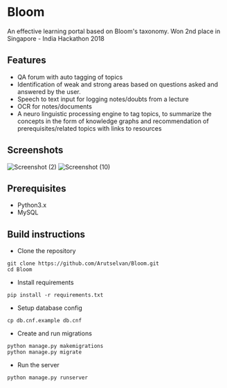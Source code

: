 # Bloom

An effective learning portal based on Bloom's taxonomy. Won 2nd place in Singapore - India Hackathon 2018

## Features
- QA forum with auto tagging of topics
- Identification of weak and strong areas based on questions asked and answered by the user.
- Speech to text input for logging notes/doubts from a lecture
- OCR for notes/documents
- A neuro linguistic processing engine to tag topics, to summarize the concepts in the form of knowledge graphs and recommendation of prerequisites/related topics with links to resources

## Screenshots
![Screenshot (2)](https://user-images.githubusercontent.com/18646185/87219754-af707d00-c37b-11ea-92b4-a33b98d580d5.png)
![Screenshot (10)](https://user-images.githubusercontent.com/18646185/87219750-ada6b980-c37b-11ea-8b64-8de3a2ab70a9.png)

## Prerequisites
- Python3.x
- MySQL

## Build instructions
- Clone the repository
```
git clone https://github.com/Arutselvan/Bloom.git
cd Bloom
```
- Install requirements
```
pip install -r requirements.txt
```
- Setup database config
```
cp db.cnf.example db.cnf
```
- Create and run migrations
```
python manage.py makemigrations
python manage.py migrate
```
- Run the server
```
python manage.py runserver
```

